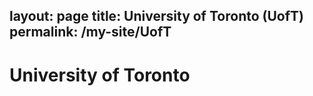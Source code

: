 layout: page
title: University of Toronto (UofT)
permalink: /my-site/UofT
---
# University of Toronto
